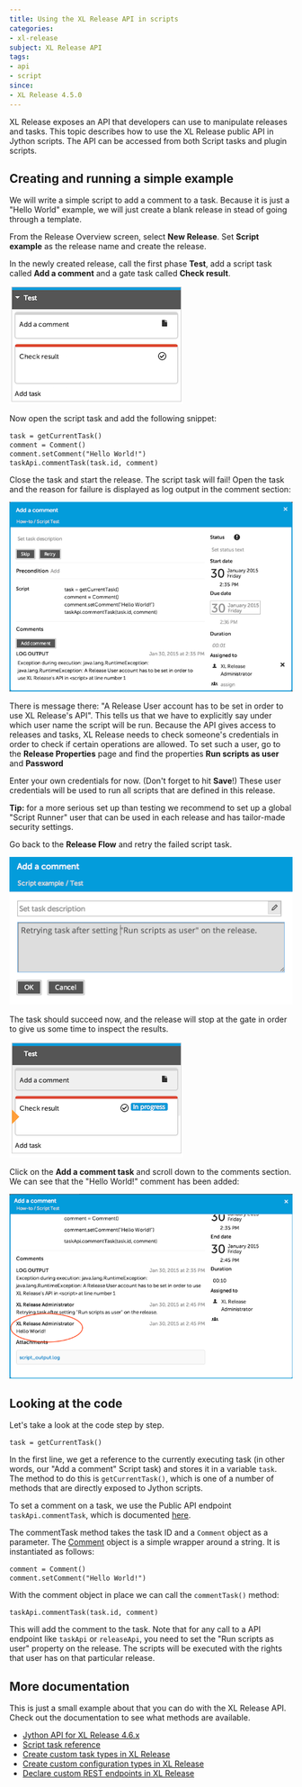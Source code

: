 ```yaml
---
title: Using the XL Release API in scripts
categories:
- xl-release
subject: XL Release API
tags:
- api
- script
since:
- XL Release 4.5.0
---
```


XL Release exposes an API that developers can use to manipulate releases and tasks. This topic describes how to use the XL Release public API in Jython scripts. The API can be accessed from both Script tasks and plugin scripts. 

## Creating and running a simple example

We will write a simple script to add a comment to a task. Because it is just a "Hello World" example, we will just create a blank release in stead of going through a template.

From the Release Overview screen, select **New Release**. Set **Script example** as the release name and create the release.

In the newly created release, call the first phase **Test**, add a script task called **Add a comment** and a gate task called **Check result**.

![Script test tasks](../images/script-test/phase.png)

Now open the script task and add the following snippet:

    task = getCurrentTask()
    comment = Comment()
    comment.setComment("Hello World!")
    taskApi.commentTask(task.id, comment)

Close the task and start the release. 
The script task will fail! Open the task and the reason for failure is displayed as log output in the comment section:

![Script test tasks](../images/script-test/no-run-as-user.png)

There is message there: "A Release User account has to be set in order to use XL Release's API". This tells us that we have to explicitly say under which user name the script will be run. Because the API gives access to releases and tasks, XL Release needs to check someone's credentials in order to check if certain operations are allowed. To set such a user, go to the **Release Properties** page and find the properties **Run scripts as user** and **Password**

Enter your own credentials for now. (Don't forget to hit **Save**!) These user credentials will be used to run all scripts that are defined in this release. 

**Tip:** for a more serious set up than testing we recommend to set up a global "Script Runner" user that can be used in each release and has tailor-made security settings.

Go back to the **Release Flow** and retry the failed script task.

![Script test tasks](../images/script-test/retry.png)

The task should succeed now, and the release will stop at the gate in order to give us some time to inspect the results.

![Script test tasks](../images/script-test/check-result.png)

Click on the **Add a comment task** and scroll down to the comments section. We can see that the "Hello World!" comment has been added:

![Script test tasks](../images/script-test/hello-world.png)

## Looking at the code

Let's take a look at the code step by step.

    task = getCurrentTask()

In the first line, we get a reference to the currently executing task (in other words, our "Add a comment" Script task) and stores it in a variable `task`. The method to do this is `getCurrentTask()`, which is one of a number of methods that are directly exposed to Jython scripts.

To set a comment on a task, we use the Public API endpoint `taskApi.commentTask`, which is documented [here](/jython-docs/#!/xl-release/4.6.x//service/com.xebialabs.xlrelease.api.v1.TaskApi).

The commentTask method takes the task ID and a `Comment` object as a parameter. The [Comment](/jython-docs/#!/xl-release/4.6.x//service/com.xebialabs.xlrelease.api.v1.forms.Comment) object is a simple wrapper around a string. It is instantiated as follows:

    comment = Comment()
    comment.setComment("Hello World!")

With the comment object in place we can call the `commentTask()` method:
  
    taskApi.commentTask(task.id, comment)

This will add the comment to the task. Note that for any call to a API endpoint like `taskApi` or `releaseApi`, you need to set the "Run scripts as user" property on the release. The scripts will be executed with the rights that user has on that particular release.

## More documentation

This is just a small example about that you can do with the XL Release API. Check out the documentation to see what methods are available.

* [Jython API for XL Release 4.6.x](/jython-docs/#!/xl-release/4.6.x/)
* [Script task reference](/xl-release/how-to/create-a-script-task.html)
* [Create custom task types in XL Release](/xl-release/how-to/create-custom-task-types-in-xl-release.html)
* [Create custom configuration types in XL Release](/xl-release/how-to/create-custom-configuration-types-in-xl-release.html)
* [Declare custom REST endpoints in XL Release](/xl-release/how-to/declare-custom-rest-endpoints-in-xl-release.html)
